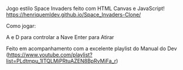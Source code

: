 Jogo estilo Space Invaders feito com HTML Canvas e JavaScript!
https://henriquemldev.github.io/Space_Invaders-Clone/

Como jogar:

A e D para controlar a Nave
Enter para Atirar

Feito em acompanhamento com a excelente playlist do Manual do Dev (https://www.youtube.com/playlist?list=PLdtmpu_1ITQLMiPRtuAZEN8BpRvMiFa_r)

